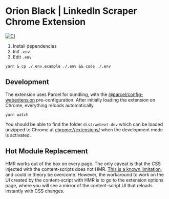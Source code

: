 # Orion Black | LinkedIn Scraper Chrome Extension

[![CI](https://github.com/orion-black-tech/cx-linkedin-scraper/actions/workflows/CI.yml/badge.svg)](https://github.com/orion-black-tech/cx-linkedin-scraper/actions/workflows/CI.yml)


1. Install dependencies
2. Init `.env`
3. Edit `.env`

```shell
yarn & cp ./.env.example ./.env && code ./.env
```

## Development

The extension uses Parcel for bundling, with the [@parcel/config-webextension](https://v2.parceljs.org/recipes/web-extension/) pre-configuration. After initially loading the extension on Chrome, everything reloads automatically.

```shell
yarn watch
```

You should be able to find the folder `dist/webext-dev` which can be loaded unzipped to Chrome at [chrome://extensions/](chrome://extensions/) when the development mode is activated.

## Hot Module Replacement

HMR works out of the box on every page. The only caveat is that the CSS injected with the content-scripts does not HMR. [This is a known limitation](https://github.com/parcel-bundler/parcel/issues/5865), and could in theory be overcome. However, the workaround to work on the UI created by the content-script with HMR is to go to the extension options page, where you will see a mirror of the content-script UI that reloads instantly with CSS changes.